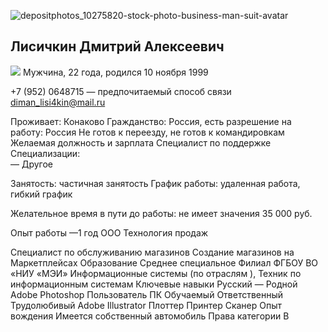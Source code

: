 ![depositphotos_10275820-stock-photo-business-man-suit-avatar](https://user-images.githubusercontent.com/116101118/198302563-89c5063f-9778-43c9-82db-f3ae295b0666.jpg)
## Лисичкин Дмитрий Алексеевич
![](https://static8.depositphotos.com/1207999/1027/i/600/depositphotos_10275820-stock-photo-business-man-suit-avatar.jpg)
Мужчина, 22 года, родился 10 ноября 1999

+7 (952) 0648715 — предпочитаемый способ связи
diman_lisi4kin@mail.ru

Проживает: Конаково
Гражданство: Россия, есть разрешение на работу: Россия
Не готов к переезду, не готов к командировкам
Желаемая должность и зарплата
Специалист по поддержке
Специализации:  
—  Другое

Занятость: частичная занятость
График работы: удаленная работа, гибкий график

Желательное время в пути до работы: не имеет значения	35 000
руб.

Опыт работы —1 год
ООО Технология продаж

Специалист по обслуживанию магазинов
Создание магазинов на Маркетплейсах
Образование
Среднее специальное
Филиал ФГБОУ ВО «НИУ «МЭИ»
Информационные системы (по отраслям ), Техник по информационным системам 
Ключевые навыки
Русский — Родной
Adobe Photoshop  Пользователь ПК  Обучаемый  Ответственный  Трудолюбивый  Adobe Illustrator  Плоттер  Принтер  Сканер
Опыт вождения
Имеется собственный автомобиль
Права категории B
